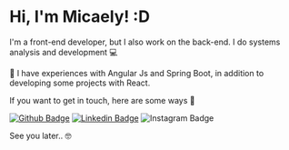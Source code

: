 # Hi, I'm Micaely! :D
</p>

<!-- <h1 float="right"> -->
   <!-- <img alt="Logo" src="https://imgur.com/x9QuAfE">
</h1> -->

I'm a front-end developer, but I also work on the back-end. I do systems analysis and development 💻 

🚀 I have experiences with Angular Js and Spring Boot, in addition to developing some projects with React. 

If you want to get in touch, here are some ways :speech_balloon:

[![Github Badge](https://img.shields.io/badge/-Github-000?style=flat-square&logo=Github&logoColor=white&link=https://github.com/devmicaelyg)](https://github.com/devmicaelyg)
[![Linkedin Badge](https://img.shields.io/badge/-LinkedIn-blue?style=flat-square&logo=Linkedin&logoColor=white&link=https://www.linkedin.com/in/micaelygusmao/)](https://www.linkedin.com/in/micaely-gusmão-23b8641b0)
![Instagram Badge](https://img.shields.io/badge/Instagram-E4405F?style=for-the-badge&logo=instagram&logoColor=white&link=https://www.instagram.com/devmicaelyg/)

See you later.. :nerd_face:
 
